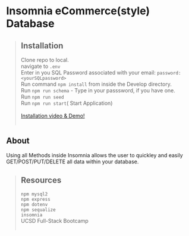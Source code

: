 # Insomnia eCommerce(style) Database

> ## Installation <br>
> Clone repo to local. <br>
navigate to `.env` <br>
Enter in you SQL Password associated with your email: `password: <yourSQLpassword>` <br>
Run command `npm install` from inside the Develop directory. <br>
Run `npm run schema` - Type in your passsword, if you have one. <br>
Run `npm run seed` <br>
Run `npm run start`( Start Application) <br><br>
[Installation video & Demo!](https://watch.screencastify.com/v/vHAVgtBwBKtv6IQYfriu) <br><br>

## About

Using all Methods inside Insomnia allows the user to quickley and easily GET/POST/PUT/DELETE all data within your database.

> ## Resources <br>
> `npm mysql2`<br>
`npm express`<br>
`npm dotenv`<br>
`npm sequalize`<br>
`insomnia`<br>
UCSD Full-Stack Bootcamp<br><br>

